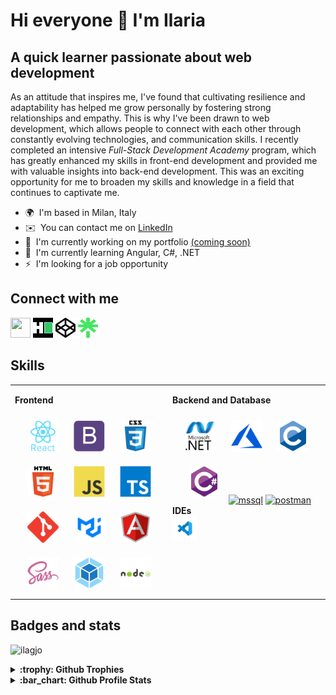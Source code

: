 Hi everyone 👋 I'm Ilaria
==============================================================================================================================

A quick learner passionate about web development
-------------------------
As an attitude that inspires me, I've found that cultivating resilience and adaptability has helped me grow personally by fostering strong relationships and empathy. This is why I've been drawn to web development, which allows people to connect with each other through constantly evolving technologies, and communication skills. I recently completed an intensive <em>Full-Stack Development Academy</em> program, which has greatly enhanced my skills in front-end development and provided me with valuable insights into back-end development. This was an exciting opportunity for me to broaden my skills and knowledge in a field that continues to captivate me.

*   🌍  I'm based in Milan, Italy
*   ✉️  You can contact me on [LinkedIn](https://www.linkedin.com/in/ilaria-clg)
*   🚀  I'm currently working on my portfolio [(coming soon)](https://github.com/ilagjo?tab=repositories)
*   🧠  I'm currently learning Angular, C#, .NET
*   ⚡  I'm looking for a job opportunity

Connect with me
-------
<p align="left">   
<a href="https://www.linkedin.com/in/ilaria-clg" target="_blank" rel="noreferrer"><img src="https://raw.githubusercontent.com/danielcranney/readme-generator/main/public/icons/socials/linkedin.svg" width="32" height="32"/></a>
<a href="https://www.hackerrank.com/ilaria_clg" target="_blank" rel="noreferrer"><img src="hackerrank_logo-21e2867566.png" width="32" height="32" /></a>
<a href="https://codepen.io/ilagjo/pens/showcase" target="_blank" rel="noreferrer"><img src="https://github.com/ilagjo/ilagjo/blob/7100f9ac4b0d3ae819858e77dce8817d600cb6dd/codepen_icon.png" width="32" height="32" /></a>
<a href="https://linktr.ee/ilaria.clg" target="_blank" rel="noreferrer"><img src="https://github.com/ilagjo/ilagjo/blob/eabf4fb77cdfc630b90d510790d717491d634c20/linktree-logo-icon.png" width="32" height="32" /></a>
</p>

Skills
------
<table><tr><td valign="top" width="50%">
  
<b> Frontend </b>
<div align="center">  
<a href="https://reactjs.org/" target="_blank"><img style="margin: 10px" src="https://github.com/ilagjo/ilagjo/blob/308aaec5659c1524cf62610b093dbcf8ce19950e/skill-icons/react.svg" alt="React" height="50" /></a>  
<a href="https://getbootstrap.com/docs/3.4/javascript/" target="_blank"><img style="margin: 10px" src="https://github.com/ilagjo/ilagjo/blob/308aaec5659c1524cf62610b093dbcf8ce19950e/skill-icons/bootstrap.svg" alt="Bootstrap" height="50" /></a>  
<a href="https://www.w3schools.com/css/" target="_blank"><img style="margin: 10px" src="https://github.com/ilagjo/ilagjo/blob/308aaec5659c1524cf62610b093dbcf8ce19950e/skill-icons/css.svg" alt="CSS3" height="50" /></a>  
<a href="https://en.wikipedia.org/wiki/HTML5" target="_blank"><img style="margin: 10px" src="https://github.com/ilagjo/ilagjo/blob/308aaec5659c1524cf62610b093dbcf8ce19950e/skill-icons/html.svg" alt="HTML5" height="50" /></a>  
<a href="https://www.javascript.com/" target="_blank"><img style="margin: 10px" src="https://github.com/ilagjo/ilagjo/blob/308aaec5659c1524cf62610b093dbcf8ce19950e/skill-icons/javascript.svg" alt="JavaScript" height="50" /></a>  
<a href="https://www.typescriptlang.org/" target="_blank"><img style="margin: 10px" src="https://github.com/ilagjo/ilagjo/blob/308aaec5659c1524cf62610b093dbcf8ce19950e/skill-icons/typescript.svg" alt="TypeScript" height="50" /></a>  
<a href="https://git-scm.com/" target="_blank"><img style="margin: 10px" src="https://github.com/ilagjo/ilagjo/blob/308aaec5659c1524cf62610b093dbcf8ce19950e/skill-icons/GIT.svg" alt="Git" height="50" /></a>  
<a href="https://mui.com/" target="_blank"><img style="margin: 10px" src="https://github.com/ilagjo/ilagjo/blob/308aaec5659c1524cf62610b093dbcf8ce19950e/skill-icons/material.png" alt="Material UI" height="50" /></a>  
<a href="https://angular.io/" target="_blank"><img style="margin: 10px" src="https://github.com/ilagjo/ilagjo/blob/308aaec5659c1524cf62610b093dbcf8ce19950e/skill-icons/angular.svg" alt="Angular" height="50" /></a>  
<a href="https://sass-lang.com/" target="_blank"><img style="margin: 10px" src="https://github.com/ilagjo/ilagjo/blob/308aaec5659c1524cf62610b093dbcf8ce19950e/skill-icons/scss.svg" alt="Sass" height="50" /></a>  
<a href="https://webpack.js.org/" target="_blank"><img style="margin: 10px" src="https://github.com/ilagjo/ilagjo/blob/308aaec5659c1524cf62610b093dbcf8ce19950e/skill-icons/webpack.svg" alt="Webpack" height="50" /></a>  
<a href="https://nodejs.org/" target="_blank"><img style="margin: 10px" src="https://github.com/ilagjo/ilagjo/blob/308aaec5659c1524cf62610b093dbcf8ce19950e/skill-icons/node.svg" alt="Node.js" height="50" /></a>  
</div>

</td><td valign="top" width="50%">

<b> Backend and Database </b>
<div align="center"> 
<a href="https://dotnet.microsoft.com/download/dotnet-framework" target="_blank"><img style="margin: 10px" src="https://github.com/ilagjo/ilagjo/blob/308aaec5659c1524cf62610b093dbcf8ce19950e/skill-icons/dotNET.svg" alt=".NET" height="50" /></a>  
<a href="https://azure.microsoft.com/en-in/" target="_blank"><img style="margin: 10px" src="https://github.com/ilagjo/ilagjo/blob/308aaec5659c1524cf62610b093dbcf8ce19950e/skill-icons/azure.svg" alt="Azure" height="50" /></a>  
<a href="https://www.cprogramming.com/" target="_blank"><img style="margin: 10px" src="https://github.com/ilagjo/ilagjo/blob/308aaec5659c1524cf62610b093dbcf8ce19950e/skill-icons/c.svg" alt="C" height="50" /></a>  
<a href="https://docs.microsoft.com/en-us/dotnet/csharp/" target="_blank"><img style="margin: 10px" src="https://github.com/ilagjo/ilagjo/blob/308aaec5659c1524cf62610b093dbcf8ce19950e/skill-icons/cSharp.svg" alt="C#" height="50" /></a>
<a href="https://www.microsoft.com/en-us/sql-server" target="_blank" rel="noreferrer"> <img src="https://www.svgrepo.com/show/303229/microsoft-sql-server-logo.svg" alt="mssql" width="40" height="40"/></a>
<a href="https://postman.com" target="_blank" rel="noreferrer"> <img src="https://www.vectorlogo.zone/logos/getpostman/getpostman-icon.svg" alt="postman" width="40" height="40"/> </a>
<br/>

<div align="left">
<b>IDEs </b>
<br/>
<img src="https://github.com/ilagjo/ilagjo/blob/92d21406734528466ef312df2b69b3feda6445f7/gifmaker_me%20(2).gif" alt="VS and VScode" width="40px" height="40px"/>
</div>
</div>


</td></tr></table>  

Badges and stats
------
<p align="left"> <img src="https://komarev.com/ghpvc/?username=ilagjo&label=Profile%20views&color=0e75b6&style=flat" alt="ilagjo" /> </p>

<details><summary><b>:trophy: Github Trophies</b></summary><p align="left">
<a href="https://github.com/ryo-ma/github-profile-trophy"><img src="https://github-profile-trophy.vercel.app/?username=ilagjo" alt="ilagjo" /></a> </p></details>

<details><summary><b>:bar_chart: Github Profile Stats</b></summary><p><img align="left" src="https://github-readme-stats.vercel.app/api/top-langs?username=ilagjo&show_icons=true&locale=en&layout=compact" alt="ilagjo" />
&nbsp;<img src="https://github-readme-stats.vercel.app/api?username=ilagjo&show_icons=true&locale=en" alt="ilagjo" /></p>
<b>Note:</b>
<span><em>Most Used Languages</em> is only a metric of the languages my public code consists of and doesn't reflect experience or skill level.</span>
</details>
